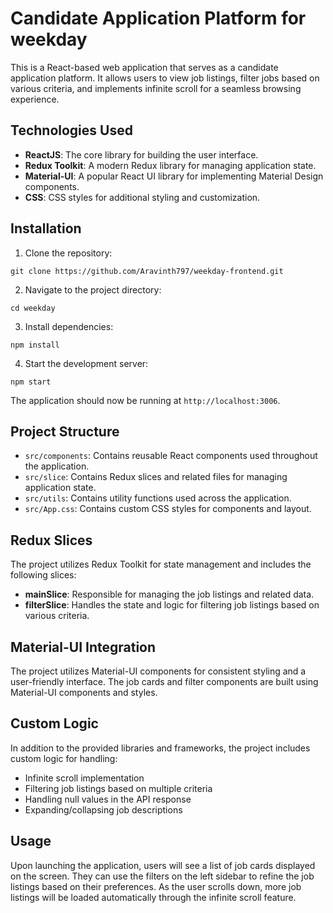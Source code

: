 # Candidate Application Platform for weekday

This is a React-based web application that serves as a candidate application platform. It allows users to view job listings, filter jobs based on various criteria, and implements infinite scroll for a seamless browsing experience.

## Technologies Used

- **ReactJS**: The core library for building the user interface.
- **Redux Toolkit**: A modern Redux library for managing application state.
- **Material-UI**: A popular React UI library for implementing Material Design components.
- **CSS**: CSS styles for additional styling and customization.

## Installation

1. Clone the repository:

```
git clone https://github.com/Aravinth797/weekday-frontend.git
```

2. Navigate to the project directory:

```
cd weekday
```

3. Install dependencies:

```
npm install
```

4. Start the development server:

```
npm start
```

The application should now be running at `http://localhost:3006`.

## Project Structure

- `src/components`: Contains reusable React components used throughout the application.
- `src/slice`: Contains Redux slices and related files for managing application state.
- `src/utils`: Contains utility functions used across the application.
- `src/App.css`: Contains custom CSS styles for components and layout.

## Redux Slices

The project utilizes Redux Toolkit for state management and includes the following slices:

- **mainSlice**: Responsible for managing the job listings and related data.
- **filterSlice**: Handles the state and logic for filtering job listings based on various criteria.

## Material-UI Integration

The project utilizes Material-UI components for consistent styling and a user-friendly interface. The job cards and filter components are built using Material-UI components and styles.

## Custom Logic

In addition to the provided libraries and frameworks, the project includes custom logic for handling:

- Infinite scroll implementation
- Filtering job listings based on multiple criteria
- Handling null values in the API response
- Expanding/collapsing job descriptions

## Usage

Upon launching the application, users will see a list of job cards displayed on the screen. They can use the filters on the left sidebar to refine the job listings based on their preferences. As the user scrolls down, more job listings will be loaded automatically through the infinite scroll feature.
